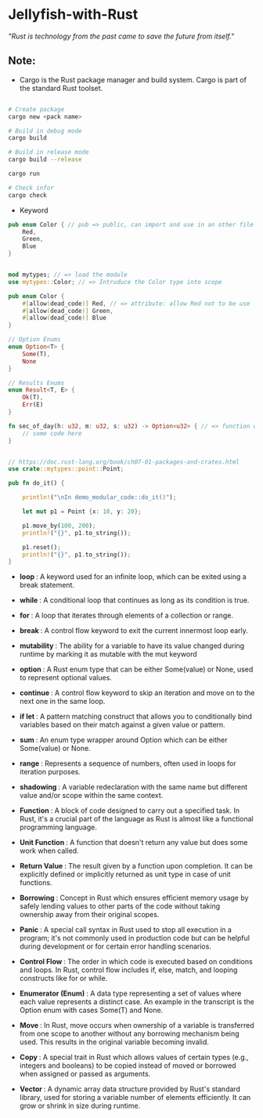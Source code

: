 # Jellyfish-with-Rust

<i> "Rust is technology from the past came to save the future from itself." </i>

## Note:

- Cargo is the Rust package manager and build system. Cargo is part of the standard Rust toolset.

```bash

# Create package
cargo new <pack name>

# Build in debug mode
cargo build 

# Build in release mode
cargo build --release

cargo run

# Check infor
cargo check

```

- Keyword

```rust
pub enum Color { // pub => public, can import and use in an other file
    Red,
    Green,
    Blue
}


mod mytypes; // => load the module
use mytypes::Color; // => Intruduce the Color type into scope 

pub enum Color {
    #[allow(dead_code)] Red, // => attribute: allow Red not to be use
    #[allow(dead_code)] Green,
    #[allow(dead_code)] Blue
}

// Option Enums
enum Option<T> {
    Some(T),
    None
}

// Results Enums
enum Result<T, E> {
    Ok(T),
    Err(E)
}

fn sec_of_day(h: u32, m: u32, s: u32) -> Option<u32> { // => function with return type Option<u32>
    // some code here
}


// https://doc.rust-lang.org/book/ch07-01-packages-and-crates.html
use crate::mytypes::point::Point;

pub fn do_it() {

    println!("\nIn demo_modular_code::do_it()");

    let mut p1 = Point {x: 10, y: 20};

    p1.move_by(100, 200);
    println!("{}", p1.to_string());

    p1.reset();
    println!("{}", p1.to_string());
}

```

- <b> loop </b> : A keyword used for an infinite loop, which can be exited using a break statement.

- <b> while </b> : A conditional loop that continues as long as its condition is true.

- <b> for </b> : A loop that iterates through elements of a collection or range.

- <b> break </b> : A control flow keyword to exit the current innermost loop early.

- <b> mutability </b> : The ability for a variable to have its value changed during runtime by marking it as mutable with the mut keyword

- <b> option </b> : A Rust enum type that can be either Some(value) or None, used to represent optional values.

- <b> continue </b> : A control flow keyword to skip an iteration and move on to the next one in the same loop.

- <b> if let </b> : A pattern matching construct that allows you to conditionally bind variables based on their match against a given value or pattern.

- <b> sum </b> : An enum type wrapper around Option<T> which can be either Some(value) or None.

- <b> range </b> : Represents a sequence of numbers, often used in loops for iteration purposes.

- <b> shadowing </b> : A variable redeclaration with the same name but different value and/or scope within the same context.

- <b> Function </b> : A block of code designed to carry out a specified task. In Rust, it's a crucial part of the language as Rust is almost like a functional programming language.

- <b> Unit Function </b> : A function that doesn't return any value but does some work when called.

- <b> Return Value </b> : The result given by a function upon completion. It can be explicitly defined or implicitly returned as unit type in case of unit functions.

- <b> Borrowing </b> : Concept in Rust which ensures efficient memory usage by safely lending values to other parts of the code without taking ownership away from their original scopes.

- <b> Panic </b> : A special call syntax in Rust used to stop all execution in a program; it's not commonly used in production code but can be helpful during development or for certain error handling scenarios.

- <b> Control Flow </b> : The order in which code is executed based on conditions and loops. In Rust, control flow includes if, else, match, and looping constructs like for or while.

- <b> Enumerator (Enum) </b> : A data type representing a set of values where each value represents a distinct case. An example in the transcript is the Option<T> enum with cases Some(T) and None.

- <b> Move </b> : In Rust, move occurs when ownership of a variable is transferred from one scope to another without any borrowing mechanism being used. This results in the original variable becoming invalid.

- <b> Copy </b> : A special trait in Rust which allows values of certain types (e.g., integers and booleans) to be copied instead of moved or borrowed when assigned or passed as arguments.

- <b> Vector </b> : A dynamic array data structure provided by Rust's standard library, used for storing a variable number of elements efficiently. It can grow or shrink in size during runtime.




